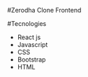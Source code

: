 #Zerodha Clone Frontend

#Tecnologies
<ul>
    <li>React js</li>
    <li>Javascript</li>
    <li>CSS</li>
    <li>Bootstrap</li>
    <li>HTML</li>
</ul>
    